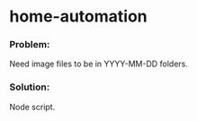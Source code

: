 # home-automation

### Problem: 
Need image files to be in YYYY-MM-DD folders.

### Solution: 
Node script.
